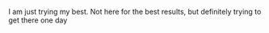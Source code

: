 I am just trying my best. 
Not here for the best results, but definitely trying to get there one day 
